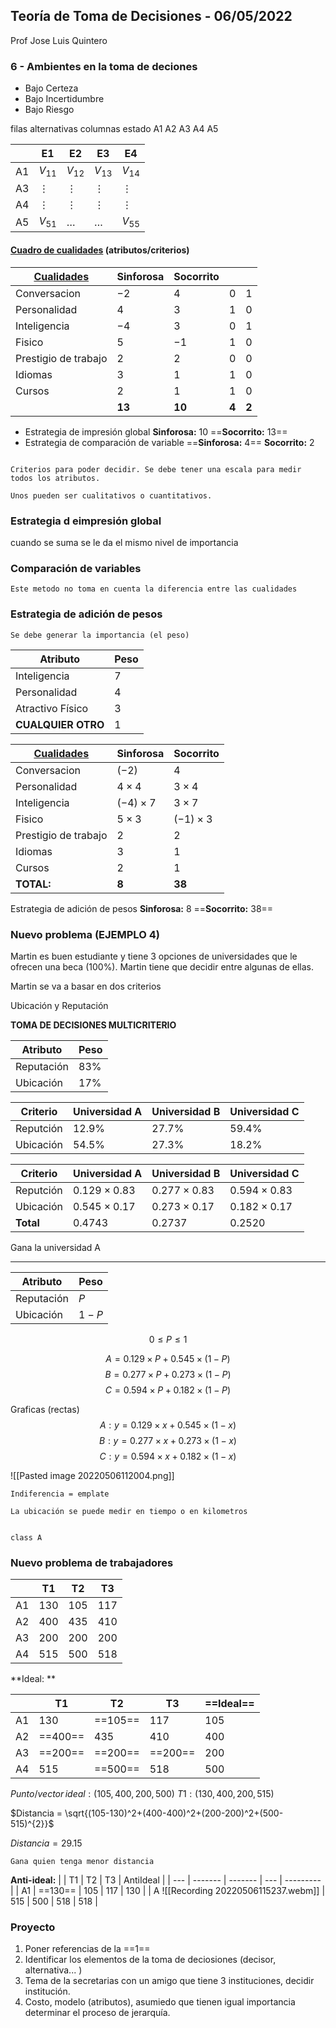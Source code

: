 ## Teoría de Toma de Decisiones - 06/05/2022
Prof Jose Luis Quintero


### 6 - Ambientes en la toma de deciones
 - Bajo Certeza 
 - Bajo Incertidumbre
 - Bajo Riesgo
 
 
 filas alternativas
 columnas estado
 A1
 A2
 A3
 A4
 A5
 
|     | E1       | E2       | E3       | E4       |
| --- | -------- | -------- | -------- | -------- |
| A1  | $V_{11}$ | $V_{12}$ | $V_{13}$ | $V_{14}$ |
| A3  | $\vdots$ | $\vdots$ | $\vdots$ | $\vdots$ |
| A4  | $\vdots$ | $\vdots$ | $\vdots$ | $\vdots$ |
| A5  | $V_{51}$ | $\dots$  | $\dots$  | $V_{55}$ |

#### <ins>Cuadro de cualidades</ins> (atributos/criterios)
| <ins>Cualidades</ins> | Sinforosa | Socorrito |       |       |
| --------------------- | --------- | --------- | ----- | ----- |
| Conversacion          | $-2$      | $4$       | 0     | 1     |
| Personalidad          | $4$       | $3$       | 1     | 0     |
| Inteligencia          | $-4$      | $3$       | 0     | 1     |
| Fisico                | $5$       | $-1$      | 1     | 0     |
| Prestigio de trabajo  | $2$       | $2$       | 0     | 0     |
| Idiomas               | $3$       | $1$       | 1     | 0     |
| Cursos                | $2$       | $1$       | 1     | 0     |
|                       | **$13$**  | **$10$**  | **4** | **2** | 

- Estrategia de impresión global **Sinforosa:** 10 ==**Socorrito:**  13==
- Estrategia de comparación de variable ==**Sinforosa:** 4== **Socorrito:** 2
 ````ad-note

Criterios para poder decidir. Se debe tener una escala para medir todos los atributos.

Unos pueden ser cualitativos o cuantitativos.
````


### Estrategia d eimpresión global
cuando se suma se le da el mismo nivel de importancia

### Comparación de variables
````ad-note
Este metodo no toma en cuenta la diferencia entre las cualidades
````

### Estrategia de adición de pesos
````ad-note
Se debe generar la importancia (el peso)
````

| Atributo           | Peso |
| ------------------ | ---- |
| Inteligencia       | 7    |
| Personalidad       | 4    |
| Atractivo Físico   | 3    |
| **CUALQUIER OTRO** | 1    | 

| <ins>Cualidades</ins> | Sinforosa       | Socorrito       |
| --------------------- | --------------- | --------------- |
| Conversacion          | $(-2)$          | $4$             | 
| Personalidad          | $4 \times 4$    | $3 \times 4$    |
| Inteligencia          | $(-4) \times 7$ | $3 \times 7$    |
| Fisico                | $5 \times 3$    | $(-1) \times 3$ |
| Prestigio de trabajo  | $2$             | $2$             |
| Idiomas               | $3$             | $1$             |
| Cursos                | $2$             | $1$             |
| **TOTAL:**            | **8**           | **38**          |

Estrategia de adición de pesos **Sinforosa:** 8 ==**Socorrito:** 38==

### Nuevo problema (EJEMPLO 4)
Martin es buen estudiante y tiene 3 opciones de universidades que le ofrecen una beca (100%). Martin tiene que decidir entre algunas de ellas.

Martin se va a basar en dos criterios

Ubicación y Reputación

**TOMA DE DECISIONES MULTICRITERIO**

| Atributo   | Peso |
| ---------- | ---- |
| Reputación | 83%  |
| Ubicación  | 17%  | 


| Criterio  | Universidad A | Universidad B | Universidad C |
| --------- | ------------- | ------------- | ------------- |
| Reputción | 12.9%         | 27.7%         | 59.4%         |
| Ubicación | 54.5%         | 27.3%         | 18.2%         | 

| Criterio  | Universidad A       | Universidad B        | Universidad C       |
| --------- | ------------------- | -------------------- | ------------------- |
| Reputción | $0.129 \times 0.83$ | $0.277\times 0.83$   | $0.594\times 0.83$  |
| Ubicación | $0.545 \times 0.17$ | $0.273  \times 0.17$ | $0.182 \times 0.17$ |
| **Total** | $0.4743$            | $0.2737$             | $0.2520$            |

Gana la universidad A

---

| Atributo   | Peso  |
| ---------- | ----- |
| Reputación | $P$   |
| Ubicación  | $1-P$ |

$$0 \le P \le 1$$

$$A=0.129 \times P + 0.545 \times (1-P)$$
$$B=0.277 \times P + 0.273 \times (1-P)$$
$$C=0.594 \times P + 0.182 \times (1-P)$$

Graficas (rectas)
$$A: y=0.129 \times x + 0.545 \times (1-x)$$
$$B: y=0.277 \times x + 0.273 \times (1-x)$$
$$C: y=0.594 \times x + 0.182 \times (1-x)$$

![[Pasted image 20220506112004.png]]

````ad-note
Indiferencia = emplate

La ubicación se puede medir en tiempo o en kilometros
```` 

```plantuml

class A 

```

### Nuevo problema de trabajadores

|     | T1  | T2  | T3  |
| --- | --- | --- | --- |
| A1  | 130 | 105 | 117 |
| A2  | 400 | 435 | 410 |
| A3  | 200 | 200 | 200 |
| A4  | 515 | 500 | 518 | 

**Ideal: **

|     | T1      | T2      | T3      | ==Ideal== | 
| --- | ------- | ------- | ------- | --------- |
| A1  | 130     | ==105== | 117     | 105       |
| A2  | ==400== | 435     | 410     | 400       |
| A3  | ==200== | ==200== | ==200== | 200       |
| A4  | 515     | ==500== | 518     | 500       |

$Punto/vector\,ideal: (105,400,200,500)$
$T1: (130,400,200,515)$

$Distancia = \sqrt{(105-130)^2+(400-400)^2+(200-200)^2+(500-515)^{2}}$

$Distancia = 29.15$

````ad-note
Gana quien tenga menor distancia
````

**Anti-ideal:**
|     | T1      | T2      | T3  | AntiIdeal | 
| --- | ------- | ------- | --- | --------- |
| A1  | ==130== | 105     | 117 | 130       |
| A
![[Recording 20220506115237.webm]]
 | 515     | 500     | 518 | 518       |

### Proyecto

1. Poner referencias de la ==1==
2. Identificar los elementos de la toma de deciosiones (decisor, alternativa... )
3. Tema de la secretarias con un amigo que tiene 3 instituciones, decidir institución.
4. Costo, modelo (atributos), asumiedo que tienen igual importancia determinar el proceso de jerarquía.
